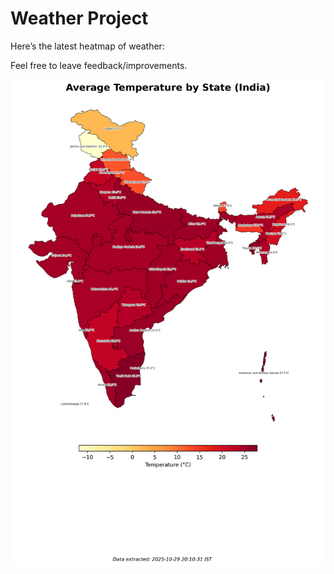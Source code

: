 # Weather Project

Here’s the latest heatmap of weather:

Feel free to leave feedback/improvements.

![India Heatmap](docs/assets/india_heatmap.png?v=022762)
